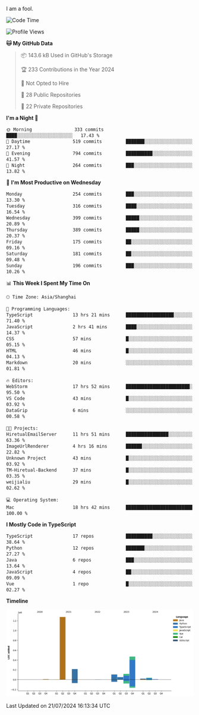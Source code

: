 I am a fool.

<!--START_SECTION:waka-->
![Code Time](http://img.shields.io/badge/Code%20Time-1%2C567%20hrs%2018%20mins-blue)

![Profile Views](http://img.shields.io/badge/Profile%20Views-0-blue)

**🐱 My GitHub Data** 

> 📦 143.6 kB Used in GitHub's Storage 
 > 
> 🏆 233 Contributions in the Year 2024
 > 
> 🚫 Not Opted to Hire
 > 
> 📜 28 Public Repositories 
 > 
> 🔑 22 Private Repositories 
 > 
**I'm a Night 🦉** 

```text
🌞 Morning                333 commits         ████░░░░░░░░░░░░░░░░░░░░░   17.43 % 
🌆 Daytime                519 commits         ███████░░░░░░░░░░░░░░░░░░   27.17 % 
🌃 Evening                794 commits         ██████████░░░░░░░░░░░░░░░   41.57 % 
🌙 Night                  264 commits         ███░░░░░░░░░░░░░░░░░░░░░░   13.82 % 
```
📅 **I'm Most Productive on Wednesday** 

```text
Monday                   254 commits         ███░░░░░░░░░░░░░░░░░░░░░░   13.30 % 
Tuesday                  316 commits         ████░░░░░░░░░░░░░░░░░░░░░   16.54 % 
Wednesday                399 commits         █████░░░░░░░░░░░░░░░░░░░░   20.89 % 
Thursday                 389 commits         █████░░░░░░░░░░░░░░░░░░░░   20.37 % 
Friday                   175 commits         ██░░░░░░░░░░░░░░░░░░░░░░░   09.16 % 
Saturday                 181 commits         ██░░░░░░░░░░░░░░░░░░░░░░░   09.48 % 
Sunday                   196 commits         ███░░░░░░░░░░░░░░░░░░░░░░   10.26 % 
```


📊 **This Week I Spent My Time On** 

```text
🕑︎ Time Zone: Asia/Shanghai

💬 Programming Languages: 
TypeScript               13 hrs 21 mins      ██████████████████░░░░░░░   71.40 % 
JavaScript               2 hrs 41 mins       ████░░░░░░░░░░░░░░░░░░░░░   14.37 % 
CSS                      57 mins             █░░░░░░░░░░░░░░░░░░░░░░░░   05.15 % 
HTML                     46 mins             █░░░░░░░░░░░░░░░░░░░░░░░░   04.13 % 
Markdown                 20 mins             ░░░░░░░░░░░░░░░░░░░░░░░░░   01.81 % 

🔥 Editors: 
WebStorm                 17 hrs 52 mins      ████████████████████████░   95.50 % 
VS Code                  43 mins             █░░░░░░░░░░░░░░░░░░░░░░░░   03.92 % 
DataGrip                 6 mins              ░░░░░░░░░░░░░░░░░░░░░░░░░   00.58 % 

🐱‍💻 Projects: 
HiretualEmailServer      11 hrs 51 mins      ████████████████░░░░░░░░░   63.36 % 
ImageUrlRenderer         4 hrs 16 mins       ██████░░░░░░░░░░░░░░░░░░░   22.82 % 
Unknown Project          43 mins             █░░░░░░░░░░░░░░░░░░░░░░░░   03.92 % 
TM-Hiretual-Backend      37 mins             █░░░░░░░░░░░░░░░░░░░░░░░░   03.35 % 
weijialiu                29 mins             █░░░░░░░░░░░░░░░░░░░░░░░░   02.62 % 

💻 Operating System: 
Mac                      18 hrs 42 mins      █████████████████████████   100.00 % 
```

**I Mostly Code in TypeScript** 

```text
TypeScript               17 repos            ██████████░░░░░░░░░░░░░░░   38.64 % 
Python                   12 repos            ███████░░░░░░░░░░░░░░░░░░   27.27 % 
Java                     6 repos             ███░░░░░░░░░░░░░░░░░░░░░░   13.64 % 
JavaScript               4 repos             ██░░░░░░░░░░░░░░░░░░░░░░░   09.09 % 
Vue                      1 repo              █░░░░░░░░░░░░░░░░░░░░░░░░   02.27 % 
```



**Timeline**

![Lines of Code chart](https://raw.githubusercontent.com/VeejaLiu/VeejaLiu/master/assets/bar_graph.png)


 Last Updated on 21/07/2024 16:13:34 UTC
<!--END_SECTION:waka-->
